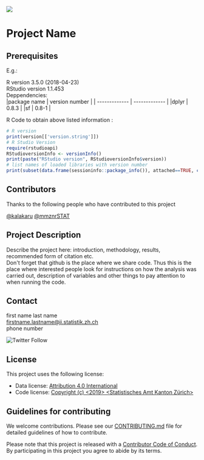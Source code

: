 ![](https://opendata.swiss/content/uploads/2016/02/kt_zh.png)

# Project Name

## Prerequisites

E.g.: 

R version 3.5.0 (2018-04-23) <br>
RStudio version 1.1.453 <br>
Deppendencies: <br>
|package name | version number |
| ------------- | ------------- | 
|dplyr     |    0.8.3 |
|sf     |    0.8-1 |


R Code to obtain above listed information :

```R 
# R version
print(version[['version.string']])
# R Studio Version
require(rstudioapi)
RStudioversionInfo <- versionInfo()
print(paste("RStudio version", RStudioversionInfo$version))
# list names of loaded libraries with version number
print(subset(data.frame(sessioninfo::package_info()), attached==TRUE, c(package, loadedversion)),  row.names = FALSE)
```

## Contributors

Thanks to the following people who have contributed to this project

[@kalakaru](https://github.com/kalakaru)
[@mmznrSTAT](https://github.com/mmznrSTAT)

## Project Description

Describe the project here: introduction, methodology, results, recommended form of citation etc. <br>
Don't forget that github is the place where we share code. Thus this is the place where interested people look for instructions on how the analysis was carried out, description of variables and other things to pay attention to when running the code. 

## Contact

first name last name  <br>
firstname.lastname@ji.statistik.zh.ch <br>
phone number <br>

![Twitter Follow](https://img.shields.io/twitter/follow/statistik_zh?style=social)

## License

This project uses the following license: <br>
- Data license: [Attribution 4.0 International](https://github.com/statistikZH/STAT_Schablone/blob/master/LICENSE_data)
- Code license: [Copyright (c) <2019> <Statistisches Amt Kanton Zürich>](https://github.com/statistikZH/STAT_Schablone/blob/master/LICENSE_code)

## Guidelines for contributing
We welcome contributions. Please see our [CONTRIBUTING.md](https://github.com/statistikZH/STAT_Schablone/blob/master/CONTRIBUTING.md) file for detailed guidelines of how to contribute.

Please note that this project is released with a [Contributor Code of Conduct](https://github.com/statistikZH/STAT_Schablone/blob/master/CodeOfConduct.md). By participating in this project you agree to abide by its terms.

